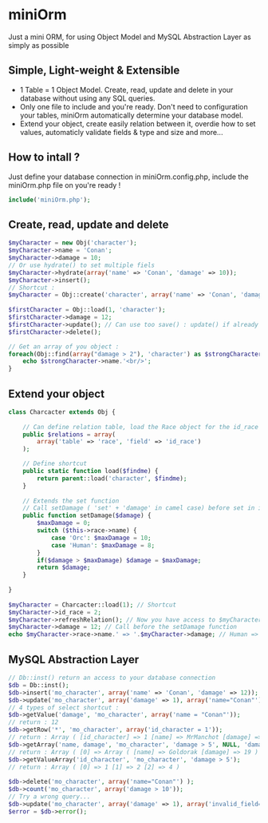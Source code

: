 miniOrm
=======
Just a mini ORM, for using Object Model and MySQL Abstraction Layer as simply as possible

Simple, Light-weight & Extensible
--------
+ 1 Table = 1 Object Model. Create, read, update and delete in your database without using any SQL queries. 
+ Only one file to include and you're ready. Don't need to configuration your tables, miniOrm automatically determine your database model. 
+ Extend your object, create easily relation between it, overdie how to set values, automaticly validate fields & type and size and more... 

How to intall ?
--------
Just define your database connection in miniOrm.config.php, include the miniOrm.php file on you're ready !

```php
include('miniOrm.php');
```

Create, read, update and delete
--------

```php
$myCharacter = new Obj('character');
$myCharacter->name = 'Conan';
$myCharacter->damage = 10;
// Or use hydrate() to set multiple fiels
$myCharacter->hydrate(array('name' => 'Conan', 'damage' => 10));
$myCharacter->insert();
// Shortcut :
$myCharacter = Obj::create('character', array('name' => 'Conan', 'damage' => 10));
 
$firstCharacter = Obj::load(1, 'character');
$firstCharacter->damage = 12;
$firstCharacter->update(); // Can use too save() : update() if already exist, else insert()
$firstCharacter->delete();

// Get an array of you object :
foreach(Obj::find(array("damage > 2"), 'character') as $strongCharacter) {
	echo $strongCharacter->name.'<br/>';
}
```

Extend your object
--------

```php
class Charcacter extends Obj {
     
    // Can define relation table, load the Race object for the id_race field
    public $relations = array(
        array('table' => 'race', 'field' => 'id_race')
    );

	// Define shortcut
    public static function load($findme) {
        return parent::load('character', $findme);
    }
 
    // Extends the set function
    // Call setDamage ( 'set' + 'damage' in camel case) before set in in the object
    public function setDamage($damage) {
        $maxDamage = 0;
        switch ($this->race->name) {
            case 'Orc': $maxDamage = 10;
            case 'Human': $maxDamage = 8;
        }
        if($damage > $maxDamage) $damage = $maxDamage;
        return $damage;
    }
     
}
 
$myCharacter = Charcacter::load(1); // Shortcut
$myCharacter->id_race = 2;
$myCharacter->refreshRelation(); // Now you have access to $myCharacter->race as an Obj
$myCharacter->damage = 12; // Call before the setDamage function
echo $myCharacter->race->name.' => '.$myCharacter->damage; // Human => 8
```

MySQL Abstraction Layer
--------

```php
// Db::inst() return an access to your database connection
$db = Db::inst();
$db->insert('mo_character', array('name' => 'Conan', 'damage' => 12));
$db->update('mo_character', array('damage' => 1), array('name="Conan"') );
// 4 types of select shortcut :
$db->getValue('damage', 'mo_character', array('name = "Conan"'));
// return : 12
$db->getRow('*', 'mo_character', array('id_character = 1'));
// return : Array ( [id_character] => 1 [name] => MrManchot [damage] => 10 )
$db->getArray('name, damage', 'mo_character', 'damage > 5', NULL, 'damage DESC', '0,2');
// return : Array ( [0] => Array ( [name] => Goldorak [damage] => 19 ) [1] => Array (...
$db->getValueArray('id_character', 'mo_character', 'damage > 5');
// return : Array ( [0] => 1 [1] => 2 [2] => 4 )
 
$db->delete('mo_character', array('name="Conan"') );
$db->count('mo_character', array('damage > 10'));
// Try a wrong query...
$db->update('mo_character', array('damage' => 1), array('invalid_field="Toto"') );
$error = $db->error();
```
